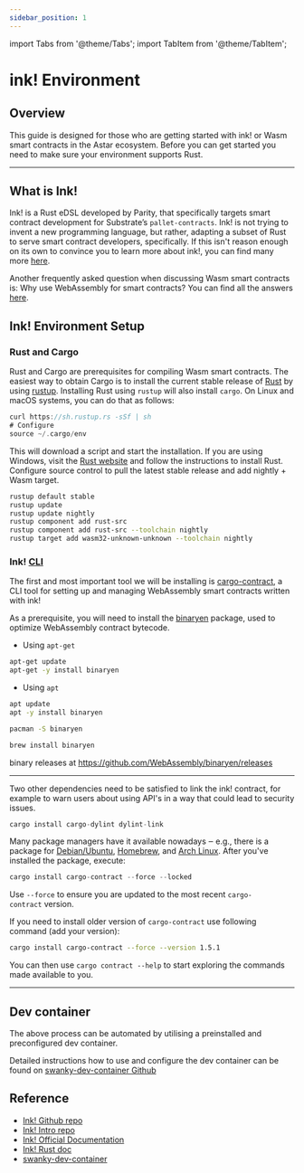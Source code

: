 ```yaml
---
sidebar_position: 1
---
```


import Tabs from '@theme/Tabs';
import TabItem from '@theme/TabItem';

# ink! Environment

## Overview

This guide is designed for those who are getting started with ink! or Wasm smart contracts in the Astar ecosystem. Before you can get started you need to make sure your environment supports Rust.

---

## What is Ink!

Ink! is a Rust eDSL developed by Parity, that specifically targets smart contract development for Substrate’s `pallet-contracts`. Ink! is not trying to invent a new programming language, but rather, adapting a subset of Rust to serve smart contract developers, specifically. If this isn't reason enough on its own to convince you to learn more about ink!, you can find many more [here](https://use.ink/why-rust-for-smart-contracts).

Another frequently asked question when discussing Wasm smart contracts is: Why use WebAssembly for smart contracts? You can find all the answers [here](https://use.ink/why-webassembly-for-smart-contracts).

## Ink! Environment Setup

### Rust and Cargo

Rust and Cargo are prerequisites for compiling Wasm smart contracts. The easiest way to obtain Cargo is to install the current stable release of [Rust](https://www.rust-lang.org/) by using [rustup](https://rustup.rs/). Installing Rust using `rustup` will also install `cargo`. On Linux and macOS systems, you can do that as follows:

```rust
curl https://sh.rustup.rs -sSf | sh
# Configure
source ~/.cargo/env
```

This will download a script and start the installation. If you are using Windows, visit the [Rust website](https://www.rust-lang.org/tools/install) and follow the instructions to install Rust. Configure source control to pull the latest stable release and add nightly + Wasm target.

```bash
rustup default stable
rustup update
rustup update nightly
rustup component add rust-src
rustup component add rust-src --toolchain nightly
rustup target add wasm32-unknown-unknown --toolchain nightly
```

### Ink! [CLI](https://use.ink/getting-started/setup#ink-cli)

The first and most important tool we will be installing is [cargo-contract](https://github.com/paritytech/cargo-contract), a CLI tool for setting up and managing WebAssembly smart contracts written with ink!

As a prerequisite, you will need to install the [binaryen](https://github.com/WebAssembly/binaryen) package, used to optimize WebAssembly contract bytecode.

<Tabs>
<TabItem value="Debian/Ubuntu" label="Debian/Ubuntu" default>

- Using `apt-get`

```sh
apt-get update
apt-get -y install binaryen
```

- Using `apt`

```sh
apt update
apt -y install binaryen
```

</TabItem>

<TabItem value="Arch Linux" label="ArchLinux" default>

```sh
pacman -S binaryen
```

</TabItem>

<TabItem value="MacOS" label="MacOS" default>

```sh
brew install binaryen
```

</TabItem>

<TabItem value="Windows" label="Windows" default>

binary releases at https://github.com/WebAssembly/binaryen/releases

</TabItem>

</Tabs>

---

Two other dependencies need to be satisfied to link the ink! contract, for example to warn users about using API's in a way that could lead to security issues.

```rust
cargo install cargo-dylint dylint-link
```

Many package managers have it available nowadays ‒ e.g., there is a package for [Debian/Ubuntu](https://tracker.debian.org/pkg/binaryen), [Homebrew](https://formulae.brew.sh/formula/binaryen), and [Arch Linux](https://archlinux.org/packages/community/x86_64/binaryen/). After you've installed the package, execute:

```rust
cargo install cargo-contract --force --locked
```

Use `--force` to ensure you are updated to the most recent `cargo-contract` version.

If you need to install older version of `cargo-contract` use following command (add your version):
```bash
cargo install cargo-contract --force --version 1.5.1
```

You can then use `cargo contract --help` to start exploring the commands made available to you.

---

## Dev container

The above process can be automated by utilising a preinstalled and preconfigured dev container.

Detailed instructions how to use and configure the dev container can be found on [swanky-dev-container Github](https://github.com/AstarNetwork/swanky-dev-container)

## Reference

- [Ink! Github repo](https://github.com/paritytech/ink)
- [Ink! Intro repo](https://paritytech.github.io/ink/)
- [Ink! Official Documentation](https://use.ink)
- [Ink! Rust doc](https://paritytech.github.io/ink/ink_lang/)
- [swanky-dev-container](https://github.com/AstarNetwork/swanky-dev-container)
